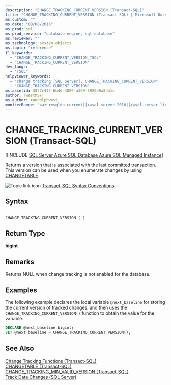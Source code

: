 ```yaml
---
description: "CHANGE_TRACKING_CURRENT_VERSION (Transact-SQL)"
title: "CHANGE_TRACKING_CURRENT_VERSION (Transact-SQL) | Microsoft Docs"
ms.custom: ""
ms.date: "08/08/2016"
ms.prod: sql
ms.prod_service: "database-engine, sql-database"
ms.reviewer: ""
ms.technology: system-objects
ms.topic: "reference"
f1_keywords: 
  - "CHANGE_TRACKING_CURRENT_VERSION_TSQL"
  - "CHANGE_TRACKING_CURRENT_VERSION"
dev_langs: 
  - "TSQL"
helpviewer_keywords: 
  - "change tracking [SQL Server], CHANGE_TRACKING_CURRENT_VERSION"
  - "CHANGE_TRACKING_CURRENT_VERSION"
ms.assetid: 3027c4f7-6b4d-4089-a369-5926e8a8da1c
author: rwestMSFT
ms.author: randolphwest
monikerRange: "=azuresqldb-current||>=sql-server-2016||>=sql-server-linux-2017||=azuresqldb-mi-current"
---
```

# CHANGE_TRACKING_CURRENT_VERSION (Transact-SQL)
[!INCLUDE [SQL Server Azure SQL Database Azure SQL Managed Instance](../../includes/applies-to-version/sql-asdb-asdbmi.md)]

  Returns a version that is associated with the last committed transaction. This version can be used when you enumerate changes by using [CHANGETABLE](../../relational-databases/system-functions/changetable-transact-sql.md).  
  
 ![Topic link icon](../../database-engine/configure-windows/media/topic-link.gif "Topic link icon") [Transact-SQL Syntax Conventions](../../t-sql/language-elements/transact-sql-syntax-conventions-transact-sql.md)  
  
## Syntax  
  
```  
  
CHANGE_TRACKING_CURRENT_VERSION ( )  
```  
  
## Return Type  
 **bigint**  
  
## Remarks  
 Returns NULL when change tracking is not enabled for the database.  
  
## Examples  
 The following example declares the local variable `@next_baseline` for storing the current version of tracked changes, and then uses the `CHANGE_TRACKING_CURRENT_VERSION()` function to obtain the value for the variable.  
  
```sql  
DECLARE @next_baseline bigint;  
SET @next_baseline = CHANGE_TRACKING_CURRENT_VERSION();  
```  
  
## See Also  
 [Change Tracking Functions &#40;Transact-SQL&#41;](../../relational-databases/system-functions/change-tracking-functions-transact-sql.md)   
 [CHANGETABLE &#40;Transact-SQL&#41;](../../relational-databases/system-functions/changetable-transact-sql.md)   
 [CHANGE_TRACKING_MIN_VALID_VERSION &#40;Transact-SQL&#41;](../../relational-databases/system-functions/change-tracking-min-valid-version-transact-sql.md)   
 [Track Data Changes &#40;SQL Server&#41;](../../relational-databases/track-changes/track-data-changes-sql-server.md)  
  
  
